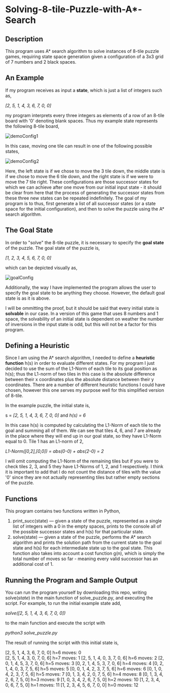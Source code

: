 # Solving-8-tile-Puzzle-with-A*-Search
## Description
This program uses A* search algorithm to solve instances of 8-tile puzzle games, requiring state space generation given a configuration of a 3x3 grid of 7 numbers and 2 black spaces.

## An Example

If my program receives as input a <b>state</b>, which is just a list of integers such as, 

<i>[2, 5, 1, 4, 3, 6, 7, 0, 0]</i>

my program interprets every three integers as elements of a row of an 8-tile board with '0' denoting blank spaces. Thus my example state represents the following 8-tile board,

![demoConfig1](https://user-images.githubusercontent.com/72423203/190935228-c66cfeae-1714-4235-8641-b028cac22f26.png)


In this case, moving one tile can result in one of the following possible states,

![demoConfig2](https://user-images.githubusercontent.com/72423203/190934654-7e7f3eea-4365-4c5e-8d62-068f2d294f83.png)

Here, the left state is if we chose to move the 3 tile down, the middle state is if we chose to move the 6 tile down, and the right state is if we were to move the 7 tile right. These configurations are those successor states for which we can achieve after one move from our initial input state - it should be clear from here that the process of generating the successor states from these three new states can be repeated indefinitely. The goal of my program is to thus, first generate a list of all successor states (or a state space for the initial configuration), and then to solve the puzzle using the A* search algorithm.

## The Goal State

In order to "solve" the 8-tile puzzle, it is necessary to specify the <b>goal state</b> of the puzzle. The goal state of the puzzle is,

<i>[1, 2, 3, 4, 5, 6, 7, 0, 0]</i>

which can be depicted visually as,

![goalConfig](https://user-images.githubusercontent.com/72423203/190935101-3b564c34-3773-4a69-83d3-db5d24749a20.png)

Additionally, the way I have implemented the program allows the user to specify the goal state to be anything they choose. However, the default goal state is as it is above.

I will be ommitting the proof, but it should be said that every initial state is <b>solvable</b> in our case. In a version of this game that uses 8 numbers and 1 space, the solvability of an initial state is dependent on weather the number of inversions in the input state is odd, but this will not be a factor for this program.

## Defining a Heuristic
Since I am using the A* search algorithm, I needed to define a <b>heuristic function</b> h(s) in order to evaluate different states. For my program I just decided to use the sum of the L1-Norm of each tile to its goal position as h(s); thus the L1-norm of two tiles in this case is the absolute difference between their x coordinates plus the absolute distance between their y coordinates. There are a number of different heuristic functions I could have chosen, however this one serves my purpose  well for this simplified version of 8-tile.

In the example puzzle, the initial state is,

s = <i>[2, 5, 1, 4, 3, 6, 7, 0, 0]</i>  and  <i>h(s) = 6</i>

In this case h(s) is computed by calculating the L1-Norm of each tile to the goal and summing all of them. We can see that tiles 4, 6, and 7 are already in the place where they will end up in our goal state, so they have L1-Norm equal to 0. Tile 1 has an L1-norm of 2,

<i>L1-Norm([0,2],[0,0]) = abs(0-0) + abs(2-0) = 2</i>

I will omit computing the L1-Norm of the remaining tiles but if you were to check tiles 2, 3, and 5 they have L1-Norms of 1, 2, and 1 respectively. I think it is important to add that I do not count the distance of tiles with the value '0' since they are not actually representing tiles but rather empty sections of the puzzle.

## Functions
This program contains two functions written in Python,

<ol>
 <li>print_succ(state) — given a state of the puzzle, represented as a single list of integers with a 0 in the empty spaces, prints to the console all of the possible successor states and h(s) for that particular state.</li>
 <li>solve(state) — given a state of the puzzle, performs the A* search algorithm and prints the solution path from the current state to the goal state and h(s) for each intermediate state up to the goal state. This function also takes into account a cost function g(n), which is simply the total number of moves so far - meaning every valid successor has an additional cost of 1. </li>
</ol>

## Running the Program and Sample Output

You can run the program yourself by downloading this repo, writing solve(<i>state</i>) in the main function of solve_puzzle.py, and executing the script. For example, to run the initial example state add, 

<i>solve([2, 5, 1, 4, 3, 6, 7, 0, 0])</i>

to the main function and execute the script with 

<i> python3 solve_puzzle.py </i>

The result of running the script with this initial state is, 

[2, 5, 1, 4, 3, 6, 7, 0, 0] h=6 moves: 0 <br>
[2, 5, 1, 4, 3, 0, 7, 0, 6] h=7 moves: 1
[2, 5, 1, 4, 0, 3, 7, 0, 6] h=6 moves: 2
[2, 0, 1, 4, 5, 3, 7, 0, 6] h=5 moves: 3
[0, 2, 1, 4, 5, 3, 7, 0, 6] h=4 moves: 4
[0, 2, 1, 4, 0, 3, 7, 5, 6] h=5 moves: 5
[0, 0, 1, 4, 2, 3, 7, 5, 6] h=6 moves: 6
[0, 1, 0, 4, 2, 3, 7, 5, 6] h=5 moves: 7
[0, 1, 3, 4, 2, 0, 7, 5, 6] h=4 moves: 8
[0, 1, 3, 4, 2, 6, 7, 5, 0] h=3 moves: 9
[1, 0, 3, 4, 2, 6, 7, 5, 0] h=2 moves: 10
[1, 2, 3, 4, 0, 6, 7, 5, 0] h=1 moves: 11
[1, 2, 3, 4, 5, 6, 7, 0, 0] h=0 moves: 12
